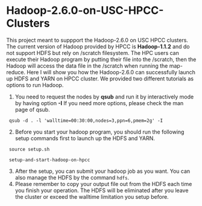 # Hadoop-2.6.0-on-USC-HPCC-Clusters
This project meant to suppport the Hadoop-2.6.0 on USC HPCC clusters. The current version of Hadoop provided by HPCC is **Hadoop-1.1.2** and do not support HDFS but rely on /scratch filesystem. The HPC users can execute their Hadoop program by putting their file into the /scratch, then the Hadoop will access the data file in the /scratch when running the map-reduce. Here I will show you how the Hadoop-2.6.0 can successfully launch up HDFS and YARN on HPCC cluster. We provided two different tutorials as options to run Hadoop. 

1. You need to request the nodes by **qsub** and run it by interactively mode by having option **-I**
   If you need more options, please check the man page of qsub.
  ```
   qsub -d . -l 'walltime=00:30:00,nodes=3,ppn=6,pmem=2g' -I
  ```
2. Before you start your hadoop program, you should run the following setup commands first to launch up the HDFS and YARN.
  ```
   source setup.sh
  ```
  ```
   setup-and-start-hadoop-on-hpcc
  ```
3. After the setup, you can submit your hadoop job as you want. You can also manage the HDFS by the command `hdfs`.
4. Please remember to copy your output file out from the HDFS each time you finish your operation. The HDFS will be eliminated after you leave the cluster or exceed the walltime limitation you setup before.
